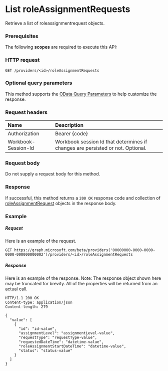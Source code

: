 # List roleAssignmentRequests

Retrieve a list of roleassignmentrequest objects.
### Prerequisites
The following **scopes** are required to execute this API: 
### HTTP request
<!-- { "blockType": "ignored" } -->
```http
GET /providers/<id>/roleAssignmentRequests
```
### Optional query parameters
This method supports the [OData Query Parameters](http://graph.microsoft.io/docs/overview/query_parameters) to help customize the response.

### Request headers
| Name      |Description|
|:----------|:----------|
| Authorization  | Bearer {code}|
| Workbook-Session-Id  | Workbook session Id that determines if changes are persisted or not. Optional.|

### Request body
Do not supply a request body for this method.
### Response
If successful, this method returns a `200 OK` response code and collection of [roleAssignmentRequest](../resources/roleassignmentrequest.md) objects in the response body.
### Example
##### Request
Here is an example of the request.
<!-- {
  "blockType": "request",
  "name": "get_roleassignmentrequests"
}-->
```http
GET https://graph.microsoft.com/beta/providers('00000000-0000-0000-0000-000000000002')/providers/<id>/roleAssignmentRequests
```
##### Response
Here is an example of the response. Note: The response object shown here may be truncated for brevity. All of the properties will be returned from an actual call.
<!-- {
  "blockType": "response",
  "truncated": true,
  "@odata.type": "microsoft.graph.roleAssignmentRequest",
  "isCollection": true
} -->
```http
HTTP/1.1 200 OK
Content-type: application/json
Content-length: 279

{
  "value": [
    {
      "id": "id-value",
      "assignmentLevel": "assignmentLevel-value",
      "requestType": "requestType-value",
      "requestedDateTime": "datetime-value",
      "roleAssignmentStartDateTime": "datetime-value",
      "status": "status-value"
    }
  ]
}
```

<!-- uuid: 8fcb5dbc-d5aa-4681-8e31-b001d5168d79
2015-10-25 14:57:30 UTC -->
<!-- {
  "type": "#page.annotation",
  "description": "List roleAssignmentRequests",
  "keywords": "",
  "section": "documentation",
  "tocPath": ""
}-->